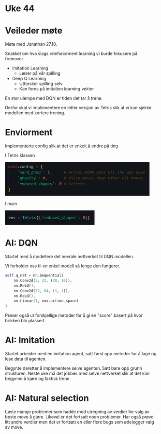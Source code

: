 # Uke 44

# Veileder møte

Møte med Jonathan 27.10.

Snakket om hva slags reinforcement learning vi burde fokusere på fremover.

- Imitation Learning
    - Lærer på vår spilling
- Deep Q Learning
    - Utforsker spilling selv
    - Kan fores på imitation learning vekter

En stor ulempe med DQN er tiden det tar å trene.

Derfor skal vi implementere en letter versjon av Tetris slik at vi kan sjekke modellen med kortere trening.

# Enviorment

Implementerte config slik at det er enkelt å endre på ting

I Tetris klassen

![config](./imgs/config.png)

I main

![config](./imgs/config2.png)

# AI: DQN

Startet med å modellere det nevrale nettverket til DQN modellen.

Vi forholder oss til en enkel modell så lenge den fungerer.

```py
self.q_net = nn.Sequential(
    nn.Conv2d(2, 32, (20, 10)),
    nn.ReLU(),
    nn.Conv2d(32, 64, (1, 1)),
    nn.ReLU(),
    nn.Linear(1, env.action_space)
)
```

Prøver også ut forskjellige metoder for å gi en "score" basert på hvor brikken blir plassert.

# AI: Imitation

Startet arbeider med en imitation agent, satt først opp metoder for å lage og lese data til agenten.

Begynte deretter å implementere selve agenten. Satt bare opp grunn strukturen. Neste uke må det jobbes med selve nettverket slik at det kan begynne å kjøre og faktisk trene

# AI: Natural selection

Løste mange problemer som hadde med utregning av verdier for valg av beste move å gjøre.
Likevel er det fortsatt noen problemer. 
Har også prøvd litt andre verdier men det er fortsatt en eller flere bugs som ødelegger valg av move.


